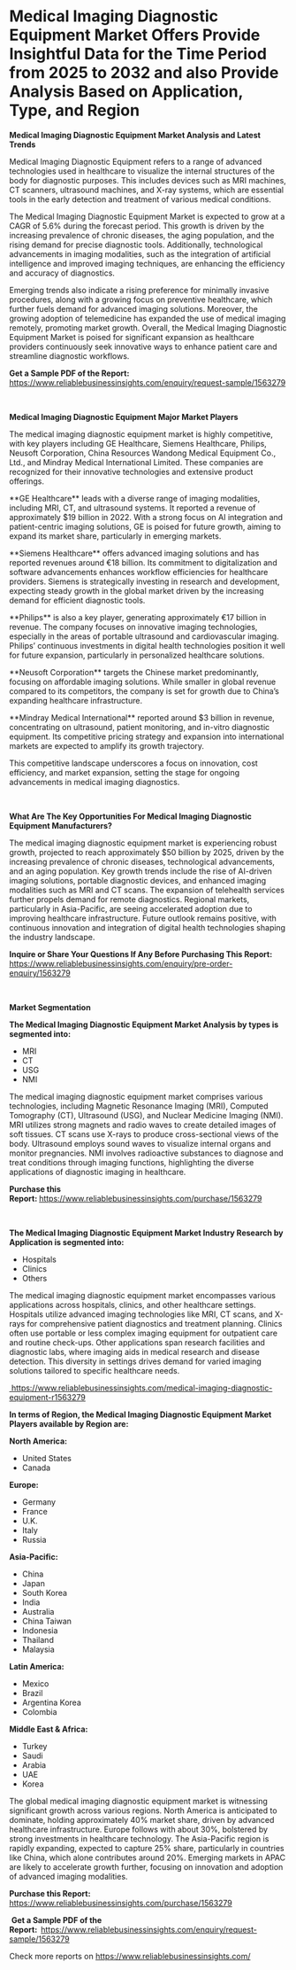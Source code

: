 <p><h1>Medical Imaging Diagnostic Equipment Market Offers Provide Insightful Data for the Time Period from 2025 to 2032 and also Provide Analysis Based on Application, Type, and Region</h1></p><p><strong>Medical Imaging Diagnostic Equipment Market Analysis and Latest Trends</strong></p>
<p><p>Medical Imaging Diagnostic Equipment refers to a range of advanced technologies used in healthcare to visualize the internal structures of the body for diagnostic purposes. This includes devices such as MRI machines, CT scanners, ultrasound machines, and X-ray systems, which are essential tools in the early detection and treatment of various medical conditions. </p><p>The Medical Imaging Diagnostic Equipment Market is expected to grow at a CAGR of 5.6% during the forecast period. This growth is driven by the increasing prevalence of chronic diseases, the aging population, and the rising demand for precise diagnostic tools. Additionally, technological advancements in imaging modalities, such as the integration of artificial intelligence and improved imaging techniques, are enhancing the efficiency and accuracy of diagnostics. </p><p>Emerging trends also indicate a rising preference for minimally invasive procedures, along with a growing focus on preventive healthcare, which further fuels demand for advanced imaging solutions. Moreover, the growing adoption of telemedicine has expanded the use of medical imaging remotely, promoting market growth. Overall, the Medical Imaging Diagnostic Equipment Market is poised for significant expansion as healthcare providers continuously seek innovative ways to enhance patient care and streamline diagnostic workflows.</p></p>
<p><strong>Get a Sample PDF of the Report:&nbsp;</strong> <a href="https://www.reliablebusinessinsights.com/enquiry/request-sample/1563279?utm_campaign=2111&utm_medium=2&utm_source=Github&utm_content=ia&utm_term=04032025&utm_id=medical-imaging-diagnostic-equipment">https://www.reliablebusinessinsights.com/enquiry/request-sample/1563279</a></p>
<p>&nbsp;</p>
<p><strong>Medical Imaging Diagnostic Equipment Major Market Players</strong></p>
<p><p>The medical imaging diagnostic equipment market is highly competitive, with key players including GE Healthcare, Siemens Healthcare, Philips, Neusoft Corporation, China Resources Wandong Medical Equipment Co., Ltd., and Mindray Medical International Limited. These companies are recognized for their innovative technologies and extensive product offerings.</p><p>**GE Healthcare** leads with a diverse range of imaging modalities, including MRI, CT, and ultrasound systems. It reported a revenue of approximately $19 billion in 2022. With a strong focus on AI integration and patient-centric imaging solutions, GE is poised for future growth, aiming to expand its market share, particularly in emerging markets.</p><p>**Siemens Healthcare** offers advanced imaging solutions and has reported revenues around €18 billion. Its commitment to digitalization and software advancements enhances workflow efficiencies for healthcare providers. Siemens is strategically investing in research and development, expecting steady growth in the global market driven by the increasing demand for efficient diagnostic tools.</p><p>**Philips** is also a key player, generating approximately €17 billion in revenue. The company focuses on innovative imaging technologies, especially in the areas of portable ultrasound and cardiovascular imaging. Philips’ continuous investments in digital health technologies position it well for future expansion, particularly in personalized healthcare solutions.</p><p>**Neusoft Corporation** targets the Chinese market predominantly, focusing on affordable imaging solutions. While smaller in global revenue compared to its competitors, the company is set for growth due to China’s expanding healthcare infrastructure. </p><p>**Mindray Medical International** reported around $3 billion in revenue, concentrating on ultrasound, patient monitoring, and in-vitro diagnostic equipment. Its competitive pricing strategy and expansion into international markets are expected to amplify its growth trajectory.</p><p>This competitive landscape underscores a focus on innovation, cost efficiency, and market expansion, setting the stage for ongoing advancements in medical imaging diagnostics.</p></p>
<p>&nbsp;</p>
<p><strong>What Are The Key Opportunities For Medical Imaging Diagnostic Equipment Manufacturers?</strong></p>
<p><p>The medical imaging diagnostic equipment market is experiencing robust growth, projected to reach approximately $50 billion by 2025, driven by the increasing prevalence of chronic diseases, technological advancements, and an aging population. Key growth trends include the rise of AI-driven imaging solutions, portable diagnostic devices, and enhanced imaging modalities such as MRI and CT scans. The expansion of telehealth services further propels demand for remote diagnostics. Regional markets, particularly in Asia-Pacific, are seeing accelerated adoption due to improving healthcare infrastructure. Future outlook remains positive, with continuous innovation and integration of digital health technologies shaping the industry landscape.</p></p>
<p><strong>Inquire or Share Your Questions If Any Before Purchasing This Report:</strong> <a href="https://www.reliablebusinessinsights.com/enquiry/pre-order-enquiry/1563279?utm_campaign=2111&utm_medium=2&utm_source=Github&utm_content=ia&utm_term=04032025&utm_id=medical-imaging-diagnostic-equipment">https://www.reliablebusinessinsights.com/enquiry/pre-order-enquiry/1563279</a></p>
<p>&nbsp;</p>
<p><strong>Market Segmentation</strong></p>
<p><strong>The Medical Imaging Diagnostic Equipment Market Analysis by types is segmented into:</strong></p>
<p><ul><li>MRI</li><li>CT</li><li>USG</li><li>NMI</li></ul></p>
<p><p>The medical imaging diagnostic equipment market comprises various technologies, including Magnetic Resonance Imaging (MRI), Computed Tomography (CT), Ultrasound (USG), and Nuclear Medicine Imaging (NMI). MRI utilizes strong magnets and radio waves to create detailed images of soft tissues. CT scans use X-rays to produce cross-sectional views of the body. Ultrasound employs sound waves to visualize internal organs and monitor pregnancies. NMI involves radioactive substances to diagnose and treat conditions through imaging functions, highlighting the diverse applications of diagnostic imaging in healthcare.</p></p>
<p><strong>Purchase this Report:&nbsp;</strong><a href="https://www.reliablebusinessinsights.com/purchase/1563279?utm_campaign=2111&utm_medium=2&utm_source=Github&utm_content=ia&utm_term=04032025&utm_id=medical-imaging-diagnostic-equipment">https://www.reliablebusinessinsights.com/purchase/1563279</a></p>
<p>&nbsp;</p>
<p><strong>The Medical Imaging Diagnostic Equipment Market Industry Research by Application is segmented into:</strong></p>
<p><ul><li>Hospitals</li><li>Clinics</li><li>Others</li></ul></p>
<p><p>The medical imaging diagnostic equipment market encompasses various applications across hospitals, clinics, and other healthcare settings. Hospitals utilize advanced imaging technologies like MRI, CT scans, and X-rays for comprehensive patient diagnostics and treatment planning. Clinics often use portable or less complex imaging equipment for outpatient care and routine check-ups. Other applications span research facilities and diagnostic labs, where imaging aids in medical research and disease detection. This diversity in settings drives demand for varied imaging solutions tailored to specific healthcare needs.</p></p>
<p><a href="https://www.reliablebusinessinsights.com/medical-imaging-diagnostic-equipment-r1563279?utm_campaign=2111&utm_medium=2&utm_source=Github&utm_content=ia&utm_term=04032025&utm_id=medical-imaging-diagnostic-equipment">&nbsp;https://www.reliablebusinessinsights.com/medical-imaging-diagnostic-equipment-r1563279</a></p>
<p><strong>In terms of Region, the Medical Imaging Diagnostic Equipment Market Players available by Region are:</strong></p>
<p>
    <p> <strong> North America: </strong>
        <ul>
            <li>United States</li>
            <li>Canada</li>
        </ul>
        </p> 
    <p> <strong> Europe: </strong>
        <ul>
            <li>Germany</li>
            <li>France</li>
            <li>U.K.</li>
            <li>Italy</li>
            <li>Russia</li>
        </ul>
        </p> 
    <p> <strong> Asia-Pacific: </strong>
        <ul>
            <li>China</li>
            <li>Japan</li>
            <li>South Korea</li>
            <li>India</li>
            <li>Australia</li>
            <li>China Taiwan</li>
            <li>Indonesia</li>
            <li>Thailand</li>
            <li>Malaysia</li>
        </ul>
        </p> 
    <p> <strong> Latin America: </strong>
        <ul>
            <li>Mexico</li>
            <li>Brazil</li>
            <li>Argentina Korea</li>
            <li>Colombia</li>
        </ul>
        </p> 
    <p> <strong> Middle East & Africa: </strong>
        <ul>
            <li>Turkey</li>
            <li>Saudi</li>
            <li>Arabia</li>
            <li>UAE</li>
            <li>Korea</li>
        </ul>
    </p>
    </p>
<p><p>The global medical imaging diagnostic equipment market is witnessing significant growth across various regions. North America is anticipated to dominate, holding approximately 40% market share, driven by advanced healthcare infrastructure. Europe follows with about 30%, bolstered by strong investments in healthcare technology. The Asia-Pacific region is rapidly expanding, expected to capture 25% share, particularly in countries like China, which alone contributes around 20%. Emerging markets in APAC are likely to accelerate growth further, focusing on innovation and adoption of advanced imaging modalities.</p></p>
<p><strong>Purchase this Report: </strong><a href="https://www.reliablebusinessinsights.com/purchase/1563279?utm_campaign=2111&utm_medium=2&utm_source=Github&utm_content=ia&utm_term=04032025&utm_id=medical-imaging-diagnostic-equipment">https://www.reliablebusinessinsights.com/purchase/1563279</a></p>
<p>&nbsp;<strong>Get a Sample PDF of the Report:&nbsp;&nbsp;</strong><a href="https://www.reliablebusinessinsights.com/enquiry/request-sample/1563279?utm_campaign=2111&utm_medium=2&utm_source=Github&utm_content=ia&utm_term=04032025&utm_id=medical-imaging-diagnostic-equipment">https://www.reliablebusinessinsights.com/enquiry/request-sample/1563279</a></p>
<p><strong></strong></p>
<p>Check more reports on <a href="https://www.reliablebusinessinsights.com/?utm_campaign=2111&utm_medium=2&utm_source=Github&utm_content=ia&utm_term=04032025&utm_id=medical-imaging-diagnostic-equipment">https://www.reliablebusinessinsights.com/</a></p>